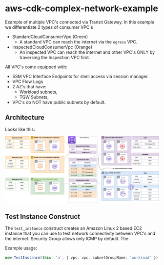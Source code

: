 # aws-cdk-complex-network-example

Example of multiple VPC's connected via Transit Gateway. In this example we differentiate 2 types of consumer VPC's

- StandardCloudConsumerVpc (Green)
  - A standard VPC can reach the internet via the `egress` VPC.
- InspectedCloudConsumerVpc (Orange)
  - An inspected VPC can reach the internet and other VPC's ONLY by traversing the Inspection VPC first.

All VPC's come equipped with: 
- SSM VPC Interface Endpoints for shell access via session manager. 
- VPC Flow Logs
- 2 AZ's that have:
  - Workload subnets,
  - TGW Subnets,
- VPC's do NOT have public subnets by default. 

## Architecture

Looks like this: 

![Network Architecture](architecture.png)

## Test Instance Construct

The `test_instance` construct creates an Amazon Linux 2 based EC2 instance that you can use to test network connectivity between VPC's and the internet. Security Group allows only ICMP by default. The

Example usage:

```ts
new TestInstance(this, 'a', { vpc: vpc, subnetGroupName: 'workload' });
```

